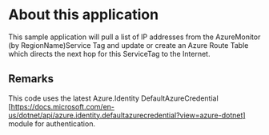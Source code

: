# About this application

This sample application will pull a list of IP addresses from the AzureMonitor (by RegionName)Service Tag and update or create an Azure Route Table which directs the next hop for this ServiceTag to the Internet.

## Remarks

This code uses the latest Azure.Identity DefaultAzureCredential [https://docs.microsoft.com/en-us/dotnet/api/azure.identity.defaultazurecredential?view=azure-dotnet] module for authentication.